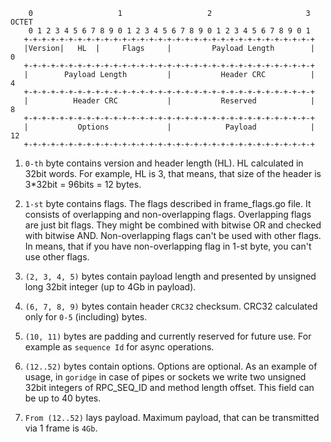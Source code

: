 ```log
    0                   1                   2                     3   OCTET
    0 1 2 3 4 5 6 7 8 9 0 1 2 3 4 5 6 7 8 9 0 1 2 3 4 5 6 7 8 9 0 1
   +-+-+-+-+-+-+-+-+-+-+-+-+-+-+-+-+-+-+-+-+-+-+-+-+-+-+-+-+-+-+-+-+
   |Version|   HL  |     Flags     |         Payload Length        |    0
   +-+-+-+-+-+-+-+-+-+-+-+-+-+-+-+-+-+-+-+-+-+-+-+-+-+-+-+-+-+-+-+-+
   |        Payload Length         |           Header CRC          |    4
   +-+-+-+-+-+-+-+-+-+-+-+-+-+-+-+-+-+-+-+-+-+-+-+-+-+-+-+-+-+-+-+-+
   |          Header CRC           |           Reserved            |    8
   +-+-+-+-+-+-+-+-+-+-+-+-+-+-+-+-+-+-+-+-+-+-+-+-+-+-+-+-+-+-+-+-+
   |           Options             |            Payload            |    12
   +-+-+-+-+-+-+-+-+-+-+-+-+-+-+-+-+-+-+-+-+-+-+-+-+-+-+-+-+-+-+-+-+
```

1. `0-th` byte contains version and header length (HL). HL calculated in 32bit words. For example, HL is 3, that means, that size of the header is 3*32bit = 96bits = 12 bytes.
2. `1-st` byte contains flags. The flags described in frame_flags.go file. It consists of overlapping and non-overlapping flags.
Overlapping flags are just bit flags. They might be combined with bitwise OR and checked with bitwise AND. Non-overlapping flags
   can't be used with other flags. In means, that if you have non-overlapping flag in 1-st byte, you can't use other flags.
   
3. `(2, 3, 4, 5)` bytes contain payload length and presented by unsigned long 32bit integer (up to 4Gb in payload).
4. `(6, 7, 8, 9)` bytes contain header `CRC32` checksum. CRC32 calculated only for `0-5` (including) bytes.
5. `(10, 11)` bytes are padding and currently reserved for future use. For example as `sequence Id` for async operations.
6. `(12..52)` bytes contain options. Options are optional. As an example of usage, in `goridge` in case of pipes or sockets
we write two unsigned 32bit integers of RPC_SEQ_ID and method length offset. This field can be up to 40 bytes.
   
7. `From (12..52)` lays payload. Maximum payload, that can be transmitted via 1 frame is `4Gb`.